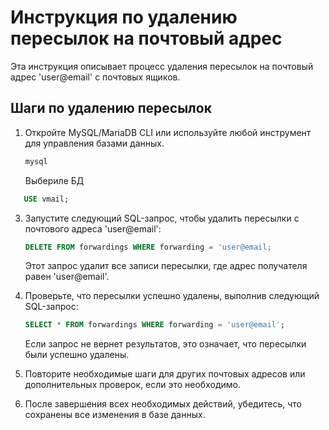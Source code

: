 # Инструкция по удалению пересылок на почтовый адрес

Эта инструкция описывает процесс удаления пересылок на почтовый адрес 'user@email' с почтовых ящиков.

## Шаги по удалению пересылок

1. Откройте MySQL/MariaDB CLI или используйте любой инструмент для управления базами данных.
    ```bash
    mysql
    ```
    Выбериле БД
 ```sql
    USE vmail;
```

3. Запустите следующий SQL-запрос, чтобы удалить пересылки с почтового адреса 'user@email':

    ```sql
    DELETE FROM forwardings WHERE forwarding = 'user@email;
    ```

    Этот запрос удалит все записи пересылки, где адрес получателя равен 'user@email'.

4. Проверьте, что пересылки успешно удалены, выполнив следующий SQL-запрос:

    ```sql
    SELECT * FROM forwardings WHERE forwarding = 'user@email';
    ```

    Если запрос не вернет результатов, это означает, что пересылки были успешно удалены.

5. Повторите необходимые шаги для других почтовых адресов или дополнительных проверок, если это необходимо.

6. После завершения всех необходимых действий, убедитесь, что сохранены все изменения в базе данных.

